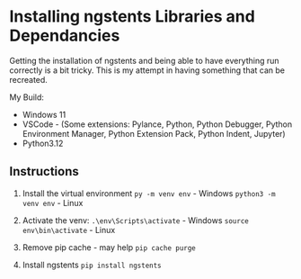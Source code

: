 # Installing ngstents Libraries and Dependancies
Getting the installation of ngstents and being able to have everything run correctly is a bit tricky. This is my attempt in having something that can be
recreated.

My Build:
- Windows 11
- VSCode - (Some extensions: Pylance, Python, Python Debugger, Python Environment Manager, Python Extension Pack, Python Indent, Jupyter)
- Python3.12

## Instructions
1. Install the virtual environment
    `py -m venv env` - Windows
    `python3 -m venv env` - Linux

2. Activate the venv:
    `.\env\Scripts\activate` - Windows
    `source env\bin\activate` - Linux

3. Remove pip cache - may help
    `pip cache purge`

4. Install ngstents
    `pip install ngstents`
